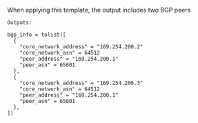 When applying this template, the output includes two BGP peers

```
Outputs:

bgp_info = tolist([
  {
    "core_network_address" = "169.254.200.2"
    "core_network_asn" = 64512
    "peer_address" = "169.254.200.1"
    "peer_asn" = 65001
  },
  {
    "core_network_address" = "169.254.200.3"
    "core_network_asn" = 64512
    "peer_address" = "169.254.200.1"
    "peer_asn" = 65001
  },
])
```